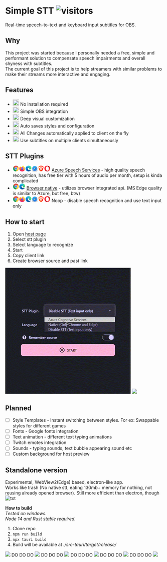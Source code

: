 # Simple STT ![visitors](https://visitor-badge.glitch.me/badge?page_id=mmpneo.simple_obs_stt)
Real-time speech-to-text and keyboard input subtitles for OBS.

## Why
This project was started because I personally needed a free, simple and performant solution to compensate speech impairments and overall shyness with subtitles.  
The current goal of this project is to help streamers with similar problems to make their streams more interactive and engaging.

## Features
- <img src="https://cdn.betterttv.net/emote/5d38aaa592fc550c2d5996b8/1x" width="20" height="20"> No installation required
- <img src="https://cdn.betterttv.net/emote/6086e99a39b5010444d069fc/1x" width="20" height="20"> Simple OBS integration
- <img src="https://cdn.betterttv.net/emote/601b35be4e3ab965ef7684b2/1x" width="20" height="20"> Deep visual customization
- <img src="https://cdn.betterttv.net/emote/587fc95dafc2ff756c3f3012/1x" width="20" height="20"> Auto saves styles and configuration
- <img src="https://cdn.betterttv.net/emote/5b35cae2f3a33e2b6f0058ef/1x" width="20" height="20"> All Changes automatically applied to client on the fly
- <img src="https://cdn.frankerfacez.com/emoticon/145916/1" width="20" height="20"> Use subtitles on multiple clients simultaneously

## STT Plugins
- <img src=".github/images/browsers/desktop_main.png" height=20> [Azure Speech Services](https://azure.microsoft.com/en-us/pricing/details/cognitive-services/speech-services/) - high quality speech recognition, has free tier with 5 hours of audio per month, setup is kinda complicated
- <img src="src/assets/browsers/chrome.png" height=20><img src="src/assets/browsers/edge.png" height=20> [Browser native](https://caniuse.com/speech-recognition) - utilizes browser integrated api. (MS Edge quality is similar to Azure, but free, btw)
- <img src=".github/images/browsers/desktop_main.png" height=20> Noop - disable speech recognition and use text input only

## How to start
1. Open [host page](https://mmpneo.github.io/simple_obs_stt)
2. Select stt plugin
2. Select language to recognize
3. Start
4. Copy client link
5. Create browser source and past link

<img src=".github/images/howto/stt_ui.gif">
<img src=".github/images/howto/obs_ui.gif">


## Planned
- [ ] Style Templates - Instant switching between styles. For ex: Swappable styles for different games
- [ ] Fonts - Google fonts integration
- [ ] Text animation - different text typing animations
- [ ] Twitch emotes integration
- [ ] Sounds - typing sounds, text bubble appearing sound etc
- [ ] Custom background for host preview

## Standalone version
Experimental, WebView2(Edge) based, electron-like app.  
Works like trash (No native stt, eating 130mb+ memory for nothing, not reusing already opened browser). 
Still more efficient than electron, though ![txt](https://cdn.frankerfacez.com/emoticon/128054/1)  

**How to build**  
*Tested on windows.*  
*Node 14 and Rust stable required.*
1. Clone repo
2. ``` npm run build ```
3. ```npx tauri build```
4. Build will be available at *./src-tauri/target/release/*


![](https://cdn.betterttv.net/emote/603bef907c74605395f3604a/1x) DO DO DO ![](https://cdn.betterttv.net/emote/603bef907c74605395f3604a/1x) DO DO DO ![](https://cdn.betterttv.net/emote/603bef907c74605395f3604a/1x) DO DO DO ![](https://cdn.betterttv.net/emote/603bef907c74605395f3604a/1x) DO DO DO ![](https://cdn.betterttv.net/emote/603bef907c74605395f3604a/1x) DO DO DO ![](https://cdn.betterttv.net/emote/603bef907c74605395f3604a/1x)
